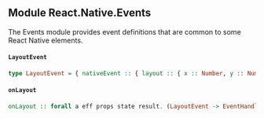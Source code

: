 ## Module React.Native.Events

The Events module provides event definitions that are common to some
React Native elements.

#### `LayoutEvent`

``` purescript
type LayoutEvent = { nativeEvent :: { layout :: { x :: Number, y :: Number, width :: Number, height :: Number } } }
```

#### `onLayout`

``` purescript
onLayout :: forall a eff props state result. (LayoutEvent -> EventHandlerContext eff props state result) -> Props a
```


